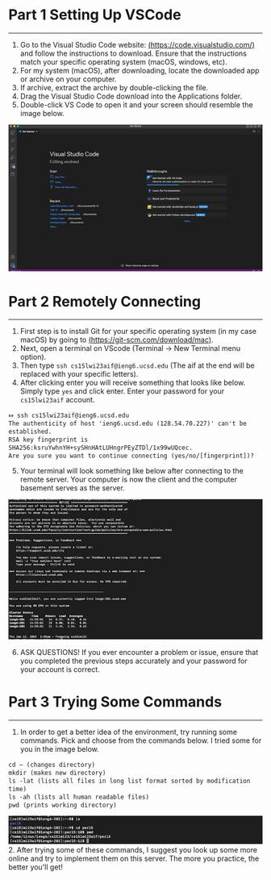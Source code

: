 # Part 1 Setting Up VSCode
---
1.  Go to the Visual Studio Code website: [(https://code.visualstudio.com/)](https://code.visualstudio.com/) and follow the instructions to download. Ensure that the instructions match your specific operating system (macOS, windows, etc).
2.  For my system (macOS), after downloading, locate the downloaded app or archive on your computer.
3.  If archive, extract the archive by double-clicking the file.
4.  Drag the Visual Studio Code download into the Applications folder. 
5.  Double-click VS Code to open it and your screen should resemble the image below.

![Image](vscode.png)

# Part 2 Remotely Connecting
---
1. First step is to install Git for your specific operating system (in my case macOS) by going to [(https://git-scm.com/download/mac)](https://git-scm.com/download/mac).
2. Next, open a terminal on VScode (Terminal -> New Terminal menu option).
3. Then type `ssh cs15lwi23aif@ieng6.ucsd.edu` (The aif at the end will be replaced with your specific letters).
4. After clicking enter you will receive something that looks like below. Simply type `yes` and click enter. Enter your password for your `cs15lwi23aif` account.
```
⤇ ssh cs15lwi23aif@ieng6.ucsd.edu
The authenticity of host 'ieng6.ucsd.edu (128.54.70.227)' can't be established.
RSA key fingerprint is SHA256:ksruYwhnYH+sySHnHAtLUHngrPEyZTDl/1x99wUQcec.
Are you sure you want to continue connecting (yes/no/[fingerprint])? 
```
5. Your terminal will look something like below after connecting to the remote server. Your computer is now the client and the computer basement serves as the server.

![Image](remoteConnect.png)

6. ASK QUESTIONS! If you ever encounter a problem or issue, ensure that you completed the previous steps accurately and your password for your account is correct.


# Part 3 Trying Some Commands
---
1. In order to get a better idea of the environment, try running some commands. Pick and choose from the commands below. I tried some for you in the image below.
```
cd ~ (changes directory)
mkdir (makes new directory)
ls -lat (lists all files in long list format sorted by modification time)
ls -ah (lists all human readable files)
pwd (prints working directory)
```
![Image](commands.png)
2. After trying some of these commands, I suggest you look up some more online and try to implement them on this server. The more you practice, the better you'll get!
